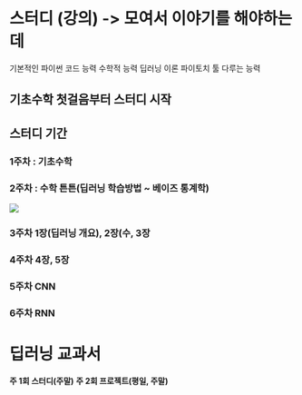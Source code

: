 # 스터디 (강의) -> 모여서 이야기를 해야하는데
기본적인 파이썬 코드 능력
수학적 능력
딥러닝 이론
파이토치 툴 다루는 능력

## 기초수학 첫걸음부터 스터디 시작
## 스터디 기간
### 1주차 : 기초수학
### 2주차 : 수학 튼튼(딥러닝 학습방법 ~ 베이즈 통계학)

![](https://i.imgur.com/boP2ZnX.png)

### 3주차 1장(딥러닝 개요), 2장(수, 3장
### 4주차 4장, 5장
### 5주차 CNN
### 6주차 RNN

# 딥러닝 교과서

**주 1회 스터디(주말)**
**주 2회 프로젝트(평일, 주말)**

